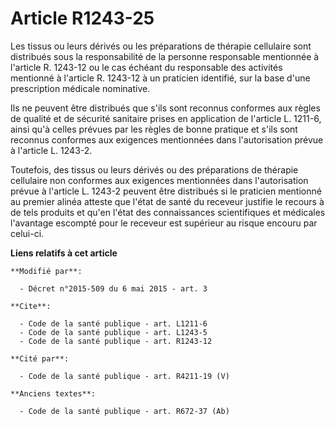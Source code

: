 # Article R1243-25

Les tissus ou leurs dérivés ou les préparations de thérapie cellulaire sont distribués sous la responsabilité de la personne
responsable mentionnée à l'article R. 1243-12 ou le cas échéant du responsable des activités mentionné à l'article R. 1243-12
à un praticien identifié, sur la base d'une prescription médicale nominative. 

Ils ne peuvent être distribués que s'ils sont reconnus conformes aux règles de qualité et de sécurité sanitaire prises en
application de l'article L. 1211-6, ainsi qu'à celles prévues par les règles de bonne pratique et s'ils sont reconnus
conformes aux exigences mentionnées dans l'autorisation prévue à l'article L. 1243-2. 

Toutefois, des tissus ou leurs dérivés ou des préparations de thérapie cellulaire non conformes aux exigences mentionnées
dans l'autorisation prévue à l'article L. 1243-2 peuvent être distribués si le praticien mentionné au premier alinéa atteste
que l'état de santé du receveur justifie le recours à de tels produits et qu'en l'état des connaissances scientifiques et
médicales l'avantage escompté pour le receveur est supérieur au risque encouru par celui-ci.

**Liens relatifs à cet article**

	**Modifié par**:

	  - Décret n°2015-509 du 6 mai 2015 - art. 3

	**Cite**:

	  - Code de la santé publique - art. L1211-6
	  - Code de la santé publique - art. L1243-5
	  - Code de la santé publique - art. R1243-12

	**Cité par**:

	  - Code de la santé publique - art. R4211-19 (V)

	**Anciens textes**:

	  - Code de la santé publique - art. R672-37 (Ab)
